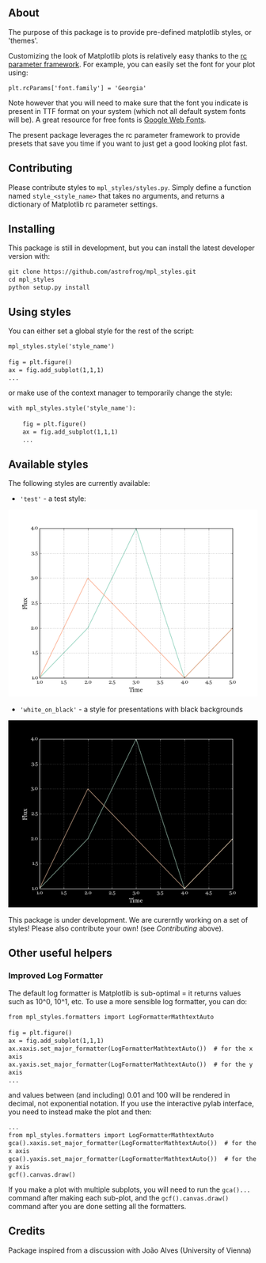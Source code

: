 About
-----

The purpose of this package is to provide pre-defined matplotlib styles, or
'themes'.

Customizing the look of Matplotlib plots is relatively easy thanks to the [rc
parameter framework](http://matplotlib.org/users/customizing.html). For
example, you can easily set the font for your plot using:

    plt.rcParams['font.family'] = 'Georgia'

Note however that you will need to make sure that the font you indicate is
present in TTF format on your system (which not all default system fonts will
be). A great resource for free fonts is [Google Web
Fonts](http://www.google.com/fonts).

The present package leverages the rc parameter framework to provide presets
that save you time if you want to just get a good looking plot fast.

Contributing
------------

Please contribute styles to ``mpl_styles/styles.py``. Simply define a function
named ``style_<style_name>`` that takes no arguments, and returns a dictionary
of Matplotlib rc parameter settings.

Installing
----------

This package is still in development, but you can install the latest developer
version with:

    git clone https://github.com/astrofrog/mpl_styles.git
    cd mpl_styles
    python setup.py install

Using styles
------------

You can either set a global style for the rest of the script:

    mpl_styles.style('style_name')

    fig = plt.figure()
    ax = fig.add_subplot(1,1,1)
    ...

or make use of the context manager to temporarily change the style:

    with mpl_styles.style('style_name'):

        fig = plt.figure()
        ax = fig.add_subplot(1,1,1)
        ...

Available styles
----------------

The following styles are currently available:

* ``'test'`` - a test style:

![test](test.png)

* ``'white_on_black'`` - a style for presentations with black backgrounds

![white_on_black](white_on_black.png)

This package is under development. We are curerntly working on a set of styles!
Please also contribute your own! (see *Contributing* above).

Other useful helpers
--------------------

### Improved Log Formatter

The default log formatter is Matplotlib is sub-optimal = it returns values such
as 10^0, 10^1, etc. To use a more sensible log formatter, you can do:

    from mpl_styles.formatters import LogFormatterMathtextAuto

    fig = plt.figure()
    ax = fig.add_subplot(1,1,1)
    ax.xaxis.set_major_formatter(LogFormatterMathtextAuto())  # for the x axis
    ax.yaxis.set_major_formatter(LogFormatterMathtextAuto())  # for the y axis
    ...

and values between (and including) 0.01 and 100 will be rendered in decimal,
not exponential notation. If you use the interactive pylab interface, you need to instead make the plot and then:

    ...
    from mpl_styles.formatters import LogFormatterMathtextAuto
    gca().xaxis.set_major_formatter(LogFormatterMathtextAuto())  # for the x axis
    gca().yaxis.set_major_formatter(LogFormatterMathtextAuto())  # for the y axis
    gcf().canvas.draw()

If you make a plot with multiple subplots, you will need to run the
``gca()...`` command after making each sub-plot, and the
``gcf().canvas.draw()`` command after you are done setting all the formatters.

Credits
-------

Package inspired from a discussion with João Alves (University of Vienna)
